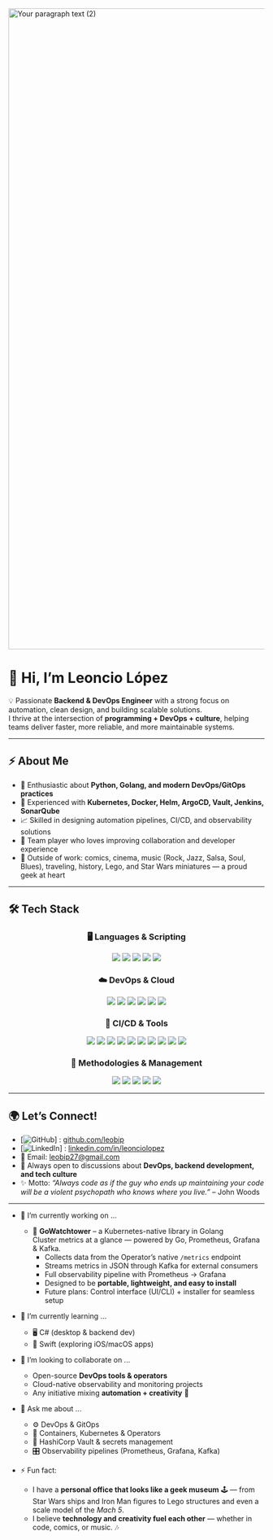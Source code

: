 <img width="2240" height="1260" alt="Your paragraph text (2)" src="https://github.com/user-attachments/assets/11d5c51e-729c-40d0-9cbc-ae866811d487" />



# 👋 Hi, I’m Leoncio López  

💡 Passionate **Backend & DevOps Engineer** with a strong focus on automation, clean design, and building scalable solutions.  
I thrive at the intersection of **programming + DevOps + culture**, helping teams deliver faster, more reliable, and more maintainable systems.  

---

## ⚡ About Me  
- 🚀 Enthusiastic about **Python, Golang, and modern DevOps/GitOps practices**  
- 🐳 Experienced with **Kubernetes, Docker, Helm, ArgoCD, Vault, Jenkins, SonarQube**  
- 📈 Skilled in designing automation pipelines, CI/CD, and observability solutions  
- 🤝 Team player who loves improving collaboration and developer experience  
- 🎨 Outside of work: comics, cinema, music (Rock, Jazz, Salsa, Soul, Blues), traveling, history, Lego, and Star Wars miniatures — a proud geek at heart  

---

## 🛠️ Tech Stack  

<h3 align="center">🖥️ Languages & Scripting</h3>
<div align="center">
  <img src="https://img.shields.io/badge/Python-3776AB?style=for-the-badge&logo=python&logoColor=white"/>
  <img src="https://img.shields.io/badge/Go-00ADD8?style=for-the-badge&logo=go&logoColor=white"/>
  <img src="https://img.shields.io/badge/Bash-121011?style=for-the-badge&logo=gnu-bash&logoColor=white"/>
  <img src="https://img.shields.io/badge/YAML-CB171E?style=for-the-badge&logo=yaml&logoColor=white"/>
  <img src="https://img.shields.io/badge/C%23-239120?style=for-the-badge&logo=c-sharp&logoColor=white"/>
</div>

<h3 align="center">☁️ DevOps & Cloud</h3>
<div align="center">
  <img src="https://img.shields.io/badge/Docker-2496ED?style=for-the-badge&logo=docker&logoColor=white"/>
  <img src="https://img.shields.io/badge/Kubernetes-326CE5?style=for-the-badge&logo=kubernetes&logoColor=white"/>
  <img src="https://img.shields.io/badge/OpenShift-EE0000?style=for-the-badge&logo=red-hat-open-shift&logoColor=white"/>
  <img src="https://img.shields.io/badge/AWS-232F3E?style=for-the-badge&logo=amazon-aws&logoColor=white"/>
  <img src="https://img.shields.io/badge/ArgoCD-FE4D00?style=for-the-badge&logo=argo&logoColor=white"/>
  <img src="https://img.shields.io/badge/Helm-0F1689?style=for-the-badge&logo=helm&logoColor=white"/>
</div>

<h3 align="center">🔧 CI/CD & Tools</h3>
<div align="center">
  <img src="https://img.shields.io/badge/Git-F05032?style=for-the-badge&logo=git&logoColor=white"/>
  <img src="https://img.shields.io/badge/GitHub-181717?style=for-the-badge&logo=github&logoColor=white"/>
  <img src="https://img.shields.io/badge/GitLab-FC6D26?style=for-the-badge&logo=gitlab&logoColor=white"/>
  <img src="https://img.shields.io/badge/Jenkins-D24939?style=for-the-badge&logo=jenkins&logoColor=white"/>
  <img src="https://img.shields.io/badge/CloudBees-1997B5?style=for-the-badge&logo=jenkins&logoColor=white"/>
  <img src="https://img.shields.io/badge/SonarQube-4E9BCD?style=for-the-badge&logo=sonarqube&logoColor=white"/>
  <img src="https://img.shields.io/badge/Artifactory-3DDC84?style=for-the-badge&logo=jfrog&logoColor=white"/>
  <img src="https://img.shields.io/badge/Grafana-F46800?style=for-the-badge&logo=grafana&logoColor=white"/>
  <img src="https://img.shields.io/badge/Prometheus-E6522C?style=for-the-badge&logo=prometheus&logoColor=white"/>
  <img src="https://img.shields.io/badge/HashiCorp_Vault-555555?style=for-the-badge&logo=vault&logoColor=white"/>
</div>

<h3 align="center">📌 Methodologies & Management</h3>
<div align="center">
  <img src="https://img.shields.io/badge/DevOps-555555?style=for-the-badge&logo=devops&logoColor=white"/>
  <img src="https://img.shields.io/badge/Agile-28A745?style=for-the-badge&logo=atlassian&logoColor=white"/>
  <img src="https://img.shields.io/badge/GitOps-FF3366?style=for-the-badge&logo=git&logoColor=white"/>
  <img src="https://img.shields.io/badge/Jira-0052CC?style=for-the-badge&logo=jira&logoColor=white"/>
  <img src="https://img.shields.io/badge/Prince2-2E5C9A?style=for-the-badge&logo=readthedocs&logoColor=white"/>
</div>

---

## 🌍 Let’s Connect!  
- [![GitHub](https://img.shields.io/badge/GitHub-181717?style=for-the-badge&logo=github&logoColor=white)] : [github.com/leobip](https://github.com/leobip)  
- [![LinkedIn](https://img.shields.io/badge/LinkedIn-0077B5?style=flat&logo=linkedin&logoColor=white)] : [linkedin.com/in/leonciolopez](https://www.linkedin.com/in/leoncio-lópez-00527474/)  
- 📧 Email: leobip27@gmail.com  
- 💬 Always open to discussions about **DevOps, backend development, and tech culture**  
- ✨ Motto: *“Always code as if the guy who ends up maintaining your code will be a violent psychopath who knows where you live.”* – John Woods   

---
- 🔭 I’m currently working on ...
  - 🚀 **GoWatchtower** – a Kubernetes-native library in Golang  
    Cluster metrics at a glance — powered by Go, Prometheus, Grafana & Kafka.  
    - Collects data from the Operator’s native `/metrics` endpoint  
    - Streams metrics in JSON through Kafka for external consumers  
    - Full observability pipeline with Prometheus → Grafana  
    - Designed to be **portable, lightweight, and easy to install**  
    - Future plans: Control interface (UI/CLI) + installer for seamless setup  

- 🌱 I’m currently learning ...
  - 🖥️ C# (desktop & backend dev)  
  - 🍏 Swift (exploring iOS/macOS apps)  

- 👯 I’m looking to collaborate on ...
  - Open-source **DevOps tools & operators**  
  - Cloud-native observability and monitoring projects  
  - Any initiative mixing **automation + creativity** 🚀  

- 💬 Ask me about ...
  - ⚙️ DevOps & GitOps  
  - 🐳 Containers, Kubernetes & Operators  
  - 🔐 HashiCorp Vault & secrets management  
  - 🎛️ Observability pipelines (Prometheus, Grafana, Kafka)  

- ⚡ Fun fact:  
  - I have a **personal office that looks like a geek museum** 🕹️ — from Star Wars ships and Iron Man figures to Lego structures and even a scale model of the *Mach 5*.  
  - I believe **technology and creativity fuel each other** — whether in code, comics, or music. 🎶

